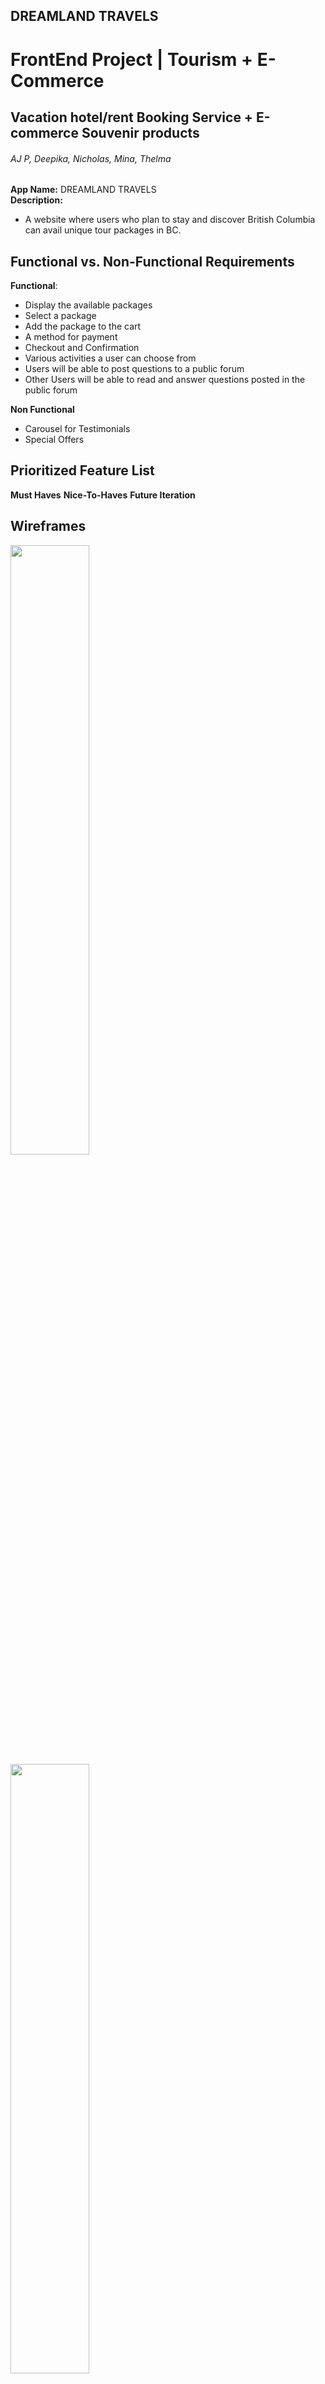 ## DREAMLAND TRAVELS
# FrontEnd Project | Tourism + E-Commerce
## Vacation hotel/rent Booking Service + E-commerce Souvenir products
###### AJ P, Deepika, Nicholas, Mina, Thelma



**App Name:** DREAMLAND TRAVELS<br/>
**Description:**
*  A website where users who plan to stay and discover British Columbia can  avail unique tour packages in BC.


## Functional vs. Non-Functional Requirements

**Functional**:
* Display the available packages 
* Select a package 
* Add the package to the cart
* A method for payment
* Checkout and Confirmation
* Various activities a user can choose from
* Users will be able to post questions to a public forum
* Other Users will be able to read and answer questions posted in the public forum

**Non Functional**
* Carousel for Testimonials
* Special Offers  

## Prioritized Feature List

**Must Haves**
**Nice-To-Haves**
**Future Iteration**

## Wireframes ##

<img src="https://i.imgur.com/grQ4JCY.png" width="50%%">

<img src="https://i.imgur.com/CViT6Pp.png" width="50%%">

<img src="https://i.imgur.com/I3kg8QV.png" width="50%%">

<img src="https://i.imgur.com/BgctTHG.png" width="50%%">

<img src="https://i.imgur.com/vQgLU4o.png" width="50%%">

<img src="https://i.imgur.com/I1Vpsuj.png" width="50%%">

<img src="https://i.imgur.com/YptfYXF.png" width="50%%">

<img src="https://i.imgur.com/AABF7tH.png" width="50%%">

<img src="https://i.imgur.com/SfgvLRV.png" width="50%%">

<img src="https://i.imgur.com/1qxg2Gp.png" width="50%%">

<img src="https://i.imgur.com/PBuiTow.png" width="50%%">

**Color Palette**
<a href="https://color.adobe.com/color-theme_SALMON-ARM-BEST-COMMUNITIES-CANADA-color-theme-16066589">Adobe Color Pallete</a>
<br>
<img src="https://imgur.com/YJF57oe.png" width="50%%">
<img src="https://imgur.com/2DqvaLN.png" width="50%%">

## Prototypes ##
**hotel - booking service**
<img src="https://i.imgur.com/k1NzWAh.jpg" width="50%%">
<img src="https://i.imgur.com/W6nhsaq.jpg" width="50%%">
<img src="https://i.imgur.com/tdWTrnC.jpg" width="50%%">
<img src="https://i.imgur.com/rnJWxKk.png" width="50%%">
**ecommerce - BC products/souvenirs**
<img src="https://i.imgur.com/eGNnhoa.png" width="50%%">
<img src="https://i.imgur.com/xIKqxey.png" width="50%%">
<img src="https://i.imgur.com/GIJeGTw.png" width="50%%">
